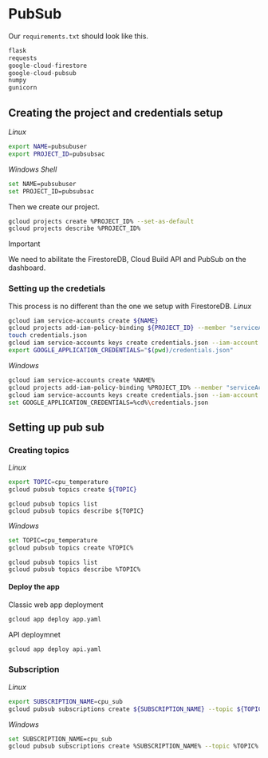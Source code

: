 # PubSub
Our `requirements.txt` should look like this.
```Python
flask
requests
google-cloud-firestore
google-cloud-pubsub
numpy
gunicorn
```
## Creating the project and credentials setup
*Linux*
```bash
export NAME=pubsubuser
export PROJECT_ID=pubsubsac
```
*Windows Shell*
```bash
set NAME=pubsubuser
set PROJECT_ID=pubsubsac
```
Then we create our project.
```bash
gcloud projects create %PROJECT_ID% --set-as-default
gcloud projects describe %PROJECT_ID%
```
> [!IMPORTANT]
> We need to abilitate the FirestoreDB, Cloud Build API and  PubSub on the dashboard.

### Setting up the credetials
This process is no different than the one we setup with FirestoreDB.
*Linux*
```bash
gcloud iam service-accounts create ${NAME}
gcloud projects add-iam-policy-binding ${PROJECT_ID} --member "serviceAccount:${NAME}@${PROJECT_ID}.iam.gserviceaccount.com" --role "roles/owner"
touch credentials.json
gcloud iam service-accounts keys create credentials.json --iam-account ${NAME}@${PROJECT_ID}.iam.gserviceaccount.com
export GOOGLE_APPLICATION_CREDENTIALS="$(pwd)/credentials.json"
```
*Windows*

```bash
gcloud iam service-accounts create %NAME%
gcloud projects add-iam-policy-binding %PROJECT_ID% --member "serviceAccount:%NAME%@%PROJECT_ID%.iam.gserviceaccount.com" --role "roles/owner"
gcloud iam service-accounts keys create credentials.json --iam-account %NAME%@%PROJECT_ID%.iam.gserviceaccount.com
set GOOGLE_APPLICATION_CREDENTIALS=%cd%\credentials.json
```
## Setting up pub sub
### Creating topics
*Linux*
```bash
export TOPIC=cpu_temperature
gcloud pubsub topics create ${TOPIC}
```
```
gcloud pubsub topics list
gcloud pubsub topics describe ${TOPIC}
```
*Windows*
```bash
set TOPIC=cpu_temperature
gcloud pubsub topics create %TOPIC%
```
```
gcloud pubsub topics list
gcloud pubsub topics describe %TOPIC%
```


#### Deploy the app
Classic web app deployment
```bash
gcloud app deploy app.yaml
```

API deploymnet
```bash
gcloud app deploy api.yaml
```
### Subscription 
*Linux*
```bash
export SUBSCRIPTION_NAME=cpu_sub
gcloud pubsub subscriptions create ${SUBSCRIPTION_NAME} --topic ${TOPIC}
```
*Windows*
```bash
set SUBSCRIPTION_NAME=cpu_sub
gcloud pubsub subscriptions create %SUBSCRIPTION_NAME% --topic %TOPIC%
```




